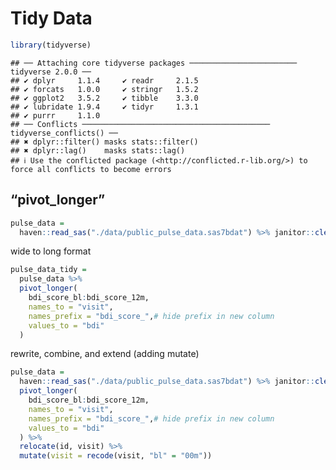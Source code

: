 Tidy Data
================

``` r
library(tidyverse)
```

    ## ── Attaching core tidyverse packages ──────────────────────── tidyverse 2.0.0 ──
    ## ✔ dplyr     1.1.4     ✔ readr     2.1.5
    ## ✔ forcats   1.0.0     ✔ stringr   1.5.2
    ## ✔ ggplot2   3.5.2     ✔ tibble    3.3.0
    ## ✔ lubridate 1.9.4     ✔ tidyr     1.3.1
    ## ✔ purrr     1.1.0     
    ## ── Conflicts ────────────────────────────────────────── tidyverse_conflicts() ──
    ## ✖ dplyr::filter() masks stats::filter()
    ## ✖ dplyr::lag()    masks stats::lag()
    ## ℹ Use the conflicted package (<http://conflicted.r-lib.org/>) to force all conflicts to become errors

## “pivot_longer”

``` r
pulse_data = 
  haven::read_sas("./data/public_pulse_data.sas7bdat") %>% janitor::clean_names()
```

wide to long format

``` r
pulse_data_tidy = 
  pulse_data %>%
  pivot_longer(
    bdi_score_bl:bdi_score_12m, 
    names_to = "visit",
    names_prefix = "bdi_score_",# hide prefix in new column
    values_to = "bdi"
  )
```

rewrite, combine, and extend (adding mutate)

``` r
pulse_data = 
  haven::read_sas("./data/public_pulse_data.sas7bdat") %>% janitor::clean_names() %>%
  pivot_longer(
    bdi_score_bl:bdi_score_12m, 
    names_to = "visit",
    names_prefix = "bdi_score_",# hide prefix in new column
    values_to = "bdi"
  ) %>%
  relocate(id, visit) %>% 
  mutate(visit = recode(visit, "bl" = "00m"))
```
